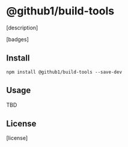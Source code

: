 # @github1/build-tools

[description]

[badges]

## Install
```shell
npm install @github1/build-tools --save-dev
```

## Usage
TBD

## License
[license]